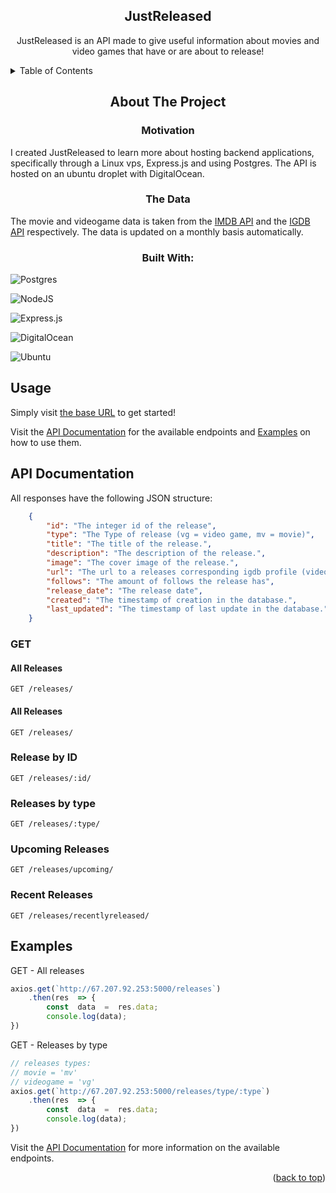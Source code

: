 

<div align="Center">

##  JustReleased
<p align="left">

JustReleased is an API made to give useful information about movies and video games that have or are about to release!

<a href="https://github.com/github_username/repo_name"></a>
<!-- TABLE OF CONTENTS -->

<details>

<summary align="left">Table of Contents</summary>

<ol>

<li align="left">
<a href="#about-the-project">About The Project</a>
<ul>
<li align="left"><a href="#built-with">Built With</a></li>
<li align="left"><a href="#the-data">The Data</a></li>

</ul>

</li>


<li align="left"><a href="#usage">Usage</a></li>

<li align="left"><a href="#examples">Examples</a></li>




</ol>

</details>

<!-- ABOUT THE PROJECT -->

##  About The Project
### Motivation
<p align="left">
I created JustReleased to learn more about hosting backend applications, specifically through a Linux vps, Express.js and using Postgres. The API is hosted on an ubuntu droplet with DigitalOcean. 
	
### The Data
	
<p align="left">The movie and videogame data is taken from the <a href="https://imdb-api.com/api">IMDB API</a> and the <a href="https://imdb-api.com/api](https://api-docs.igdb.com/#about)">IGDB API</a> respectively. The data is updated on a monthly basis automatically.</p>
<p/>

###  Built With:
<div align="left">
	
![Postgres](https://img.shields.io/badge/postgres-%23316192.svg?style=for-the-badge&logo=postgresql&logoColor=white)

![NodeJS](https://img.shields.io/badge/node.js-6DA55F?style=for-the-badge&logo=node.js&logoColor=white)

![Express.js](https://img.shields.io/badge/express.js-%23404d59.svg?style=for-the-badge&logo=express&logoColor=%2361DAFB)

![DigitalOcean](https://img.shields.io/badge/DigitalOcean-%230167ff.svg?style=for-the-badge&logo=digitalOcean&logoColor=white)

![Ubuntu](https://img.shields.io/badge/Ubuntu-E95420?style=for-the-badge&logo=ubuntu&logoColor=white)
<div />

##  Usage

<p align="left">Simply visit <a href=http://67.207.92.253:5000/>the base URL</a> to get started!</p>

Visit the [API Documentation](#api-documentation) for the available endpoints and [Examples](#examples) on how to use them.


## API Documentation

All responses have the following JSON structure:
```JSON
    {
        "id": "The integer id of the release",
        "type": "The Type of release (vg = video game, mv = movie)",
        "title": "The title of the release.",
        "description": "The description of the release.",
        "image": "The cover image of the release.",
        "url": "The url to a releases corresponding igdb profile (video game) or imdb page (movie)",
        "follows": "The amount of follows the release has",
        "release_date": "The release date",
        "created": "The timestamp of creation in the database.",
        "last_updated": "The timestamp of last update in the database."
    }
```
### GET 


#### All Releases

`GET /releases/`

#### All Releases

`GET /releases/`

### Release by ID

`GET /releases/:id/`

### Releases by type

`GET /releases/:type/`

### Upcoming Releases

`GET /releases/upcoming/`

### Recent Releases

`GET /releases/recentlyreleased/`

##  Examples

GET - All releases
```javascript
axios.get(`http://67.207.92.253:5000/releases`)
	.then(res  => {
		const  data  =  res.data;
		console.log(data);
})
```
GET - Releases by type
```javascript
// releases types:
// movie = 'mv' 
// videogame = 'vg'
axios.get(`http://67.207.92.253:5000/releases/type/:type`)
	.then(res  => {
		const  data  =  res.data;
		console.log(data);
})
```

Visit the [API Documentation](#api-documentation) for more information on the available endpoints.

<p align="right">(<a href="#justreleased">back to top</a>)</p>
